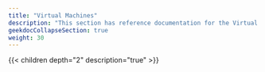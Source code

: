 ```yaml
---
title: "Virtual Machines"
description: "This section has reference documentation for the Virtual Machines screens."
geekdocCollapseSection: true
weight: 30
---
```


{{< children depth="2" description="true" >}}

